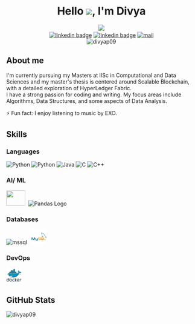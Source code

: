 <!--
Here are some ideas to get you started:

- 🔭 I’m currently working on ...
- 🌱 I’m currently learning ...
- 👯 I’m looking to collaborate on ...
- 🤔 I’m looking for help with ...
- 💬 Ask me about ...
- 📫 How to reach me: ...
- 😄 Pronouns: ...
- ⚡ Fun fact: ...
-->
<h1 align="center">
  Hello <img src="https://media.giphy.com/media/hvRJCLFzcasrR4ia7z/giphy.gif" width="30px"/>, I'm Divya
</h1>

<div id="header" align="center">
  <img src="https://i.giphy.com/media/v1.Y2lkPTc5MGI3NjExb25mZ3FqZjI4aHdwM3pqeG1ibTVhcnBxajd4bjdyYmxqazVzOHB0diZlcD12MV9pbnRlcm5hbF9naWZfYnlfaWQmY3Q9Zw/L1R1tvI9svkIWwpVYr/giphy.gif" width="200" />
</div>

<div id="badges" align="center">
  <div>
    <a href="https://www.linkedin.com/in/divya-pulivarthi/" target="_blank"><img src="https://img.shields.io/badge/LinkedIn-0077B5?style=for-the-badge&logo=linkedin&logoColor=white" width="100" alt="linkedin badge" /></a>
    <a href="https://leetcode.com/u/divyap09/" target="_blank"><img src="https://img.shields.io/badge/-LeetCode-FFA116?style=for-the-badge&logo=LeetCode&logoColor=black" width="100" alt="linkedin badge" /></a>
    <a href="mailto:divyapulivarthi09@gmail.com" target="_blank"><img src="https://img.shields.io/badge/Gmail-D14836?style=for-the-badge&logo=gmail&logoColor=white" width="100" alt="mail" height="25"/></a>
  </div>
  
  <div>
    <img src="https://komarev.com/ghpvc/?username=divyap09&label=Profile%20views&color=0e75b6&style=flat" alt="divyap09" />
  </div>
</div>



## About me
<section id="about">
  <p>I'm currently pursuing my Masters at IISc in Computational and Data Sciences and my master's thesis is centered around Scalable Blockchain, with a detailed exploration of HyperLedger Fabric. <br/> I have a strong passion for coding and writing. My focus areas include Algorithms, Data Structures, and some aspects of Data Analysis.</p>

  ⚡ Fun fact: I enjoy listening to music by EXO.
    
</section>

<!-- About section-->

<!--Tools & Techologies -->
<!-- icons from https://github.com/devicons/devicon/tree/master/icons -->
## Skills
### Languages
<section id="lang_tools">

  ![Python](https://img.shields.io/badge/-Python-000?&logo=Python)
  <img src="https://img.shields.io/badge/-Python-fff?&logo=Python" alt="Python">
  ![Java](https://img.shields.io/badge/-Java-000?&logo=Java&logoColor=007396)
  ![C](https://img.shields.io/badge/-C-000?&logo=C)
  ![C++](https://img.shields.io/badge/-C++-000?&logo=c%2b%2b&logoColor=00599C)
    <!--<img src="https://github.com/tandpfun/skill-icons/blob/main/icons/Python-Dark.svg" title="Python" alt="Python" width="40" height="40"/>&nbsp;
    <img src="https://raw.githubusercontent.com/devicons/devicon/master/icons/java/java-original.svg" alt="java" width="40" height="40"/>&nbsp;
    <img src="https://raw.githubusercontent.com/devicons/devicon/master/icons/python/python-original.svg" alt="python" width="40" height="40"/>&nbsp; -->
</section>


### AI/ ML
<div>
  <img src="https://raw.githubusercontent.com/numpy/numpy/main/branding/logo/primary/numpylogo.svg" width="50" height="40">&nbsp;
  <img alt="Pandas Logo" src="https://pandas.pydata.org/static/img/pandas.svg" width="50" height="40">&nbsp;
</div>
  <!--<a href="#" target="_blank" rel="noreferrer"><img src="https://raw.githubusercontent.com/devicons/devicon/2ae2a900d2f041da66e950e4d48052658d850630/icons/pandas/pandas-original.svg" alt="pandas" width="40" height="40"/></a>
 <a href="#" target="_blank" rel="noreferrer"><img src="https://www.vectorlogo.zone/logos/pytorch/pytorch-icon.svg" alt="pytorch" width="40" height="40"/></a>
 <a href="https://scikit-learn.org/" target="_blank" rel="noreferrer"> <img src="https://upload.wikimedia.org/wikipedia/commons/0/05/Scikit_learn_logo_small.svg" alt="scikit_learn" width="40" height="40"/></a>
 <a href="#" target="_blank" rel="noreferrer"><img src="https://seaborn.pydata.org/_images/logo-mark-lightbg.svg" alt="seaborn" width="40" height="40"/></a>
 <a href="#" target="_blank" rel="noreferrer"> <img src="https://www.vectorlogo.zone/logos/tensorflow/tensorflow-icon.svg" alt="tensorflow" width="40" height="40"/> </a> </p>
  -->
  
### Databases
<div>
 <img src="https://www.svgrepo.com/show/303229/microsoft-sql-server-logo.svg" alt="mssql" width="40" height="40"/> &nbsp;
 <img src="https://raw.githubusercontent.com/devicons/devicon/master/icons/mysql/mysql-original-wordmark.svg" alt="mysql" width="40" height="40"/> &nbsp;

</div>

### DevOps
<div>
  <img src="https://raw.githubusercontent.com/devicons/devicon/master/icons/docker/docker-original-wordmark.svg" alt="docker" width="40" height="40"/>&nbsp;
</div>






## GitHub Stats
<p><img align="left" src="https://github-readme-stats.vercel.app/api/top-langs?username=divyap09&show_icons=true&locale=en&layout=compact" alt="divyap09" /></p>

